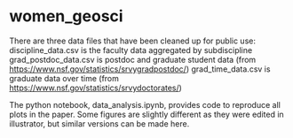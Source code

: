 # women_geosci

There are three data files that have been cleaned up for public use:
discipline_data.csv is the faculty data aggregated by subdiscipline
grad_postdoc_data.csv is postdoc and graduate student data (from https://www.nsf.gov/statistics/srvygradpostdoc/)
grad_time_data.csv is graduate data over time (from https://www.nsf.gov/statistics/srvydoctorates/)

The python notebook, data_analysis.ipynb, provides code to reproduce all plots in the paper. Some figures are slightly different as they were edited in illustrator, but similar versions can be made here. 
